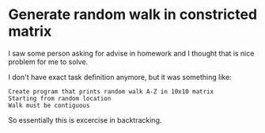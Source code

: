 # Generate random walk in constricted matrix

I saw some person asking for advise in homework and I thought that is nice problem for me to solve.

I don't have exact task definition anymore, but it was something like:

```
Create program that prints random walk A-Z in 10x10 matrix
Starting from random location
Walk must be contiguous
```

So essentially this is excercise in backtracking.
